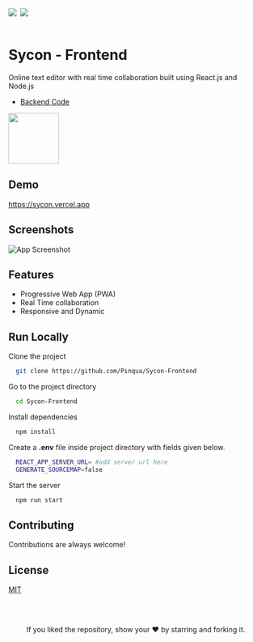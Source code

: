 <div align="left">
            <a href="https://paypal.me/piyushsati311999" target="_blank" style="display: inline-block;">
                <img
                    src="https://img.shields.io/badge/Donate-PayPal-blue.svg?style=flat-square&logo=paypal" 
                    align="left"
                />
            </a>
            <a href="https://www.buymeacoffee.com/piyushsati" target="_blank" style="display: inline-block;">
                <img
                    src="https://img.shields.io/badge/Donate-Buy%20Me%20A%20Coffee-orange.svg?style=flat-square&logo=buymeacoffee" 
                    align="left"
                />
            </a>
</div>  
<br/>  



# Sycon - Frontend

Online text editor with real time collaboration built using React.js and Node.js


 - [Backend Code](https://github.com/Pinqua/Sycon-Backend)
 
 <img src="https://sycon.vercel.app/favicons/apple-touch-icon.png" height="100" alt=""/>

    
## Demo

https://sycon.vercel.app
  
## Screenshots

![App Screenshot](https://i.ibb.co/zQXcx6J/sycon.gif)

  
## Features

- Progressive Web App (PWA)
- Real Time collaboration
- Responsive and Dynamic


## Run Locally

Clone the project

```bash
  git clone https://github.com/Pinqua/Sycon-Frontend
```

Go to the project directory

```bash
  cd Sycon-Frontend
```

Install dependencies

```bash
  npm install
```

Create a **.env** file inside project directory with fields given below.

```bash
  REACT_APP_SERVER_URL= #add server url here
  GENERATE_SOURCEMAP=false
```

Start the server

```bash
  npm run start
```

  
## Contributing

Contributions are always welcome!
 
## License

[MIT](https://choosealicense.com/licenses/mit/)

  


<br/>
<br/>

<p align="center">If you liked the repository, show your  ❤️  by starring and forking it.</p>
  

